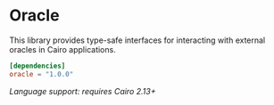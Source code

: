 # Oracle

This library provides type-safe interfaces for interacting with external oracles in Cairo applications.

```toml
[dependencies]
oracle = "1.0.0"
```

_Language support: requires Cairo 2.13+_
